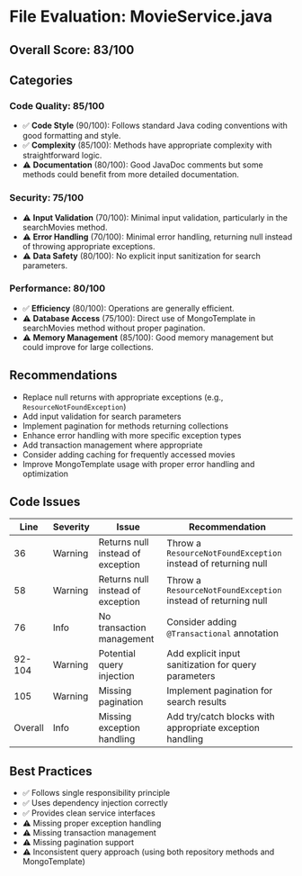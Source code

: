 # File Evaluation: MovieService.java

## Overall Score: 83/100

## Categories

### Code Quality: 85/100
- ✅ **Code Style** (90/100): Follows standard Java coding conventions with good formatting and style.
- ✅ **Complexity** (85/100): Methods have appropriate complexity with straightforward logic.
- ⚠️ **Documentation** (80/100): Good JavaDoc comments but some methods could benefit from more detailed documentation.

### Security: 75/100
- ⚠️ **Input Validation** (70/100): Minimal input validation, particularly in the searchMovies method.
- ⚠️ **Error Handling** (70/100): Minimal error handling, returning null instead of throwing appropriate exceptions.
- ⚠️ **Data Safety** (80/100): No explicit input sanitization for search parameters.

### Performance: 80/100
- ✅ **Efficiency** (80/100): Operations are generally efficient.
- ⚠️ **Database Access** (75/100): Direct use of MongoTemplate in searchMovies method without proper pagination.
- ⚠️ **Memory Management** (85/100): Good memory management but could improve for large collections.

## Recommendations
- Replace null returns with appropriate exceptions (e.g., `ResourceNotFoundException`)
- Add input validation for search parameters
- Implement pagination for methods returning collections
- Enhance error handling with more specific exception types
- Add transaction management where appropriate
- Consider adding caching for frequently accessed movies
- Improve MongoTemplate usage with proper error handling and optimization

## Code Issues

| Line | Severity | Issue | Recommendation |
|------|----------|-------|----------------|
| 36 | Warning | Returns null instead of exception | Throw a `ResourceNotFoundException` instead of returning null |
| 58 | Warning | Returns null instead of exception | Throw a `ResourceNotFoundException` instead of returning null |
| 76 | Info | No transaction management | Consider adding `@Transactional` annotation |
| 92-104 | Warning | Potential query injection | Add explicit input sanitization for query parameters |
| 105 | Warning | Missing pagination | Implement pagination for search results |
| Overall | Info | Missing exception handling | Add try/catch blocks with appropriate exception handling |

## Best Practices
- ✅ Follows single responsibility principle
- ✅ Uses dependency injection correctly
- ✅ Provides clean service interfaces
- ⚠️ Missing proper exception handling
- ⚠️ Missing transaction management
- ⚠️ Missing pagination support
- ⚠️ Inconsistent query approach (using both repository methods and MongoTemplate) 